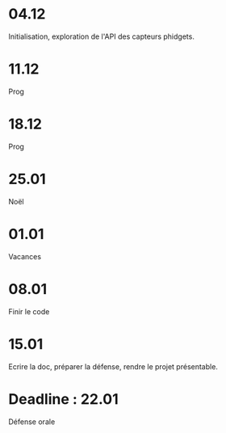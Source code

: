 # 04.12
Initialisation, exploration de l'API des capteurs phidgets.

# 11.12
Prog

# 18.12
Prog

# 25.01
Noël

# 01.01
Vacances

# 08.01
Finir le code

# 15.01
Ecrire la doc, préparer la défense, rendre le projet présentable.

# Deadline : 22.01
Défense orale
